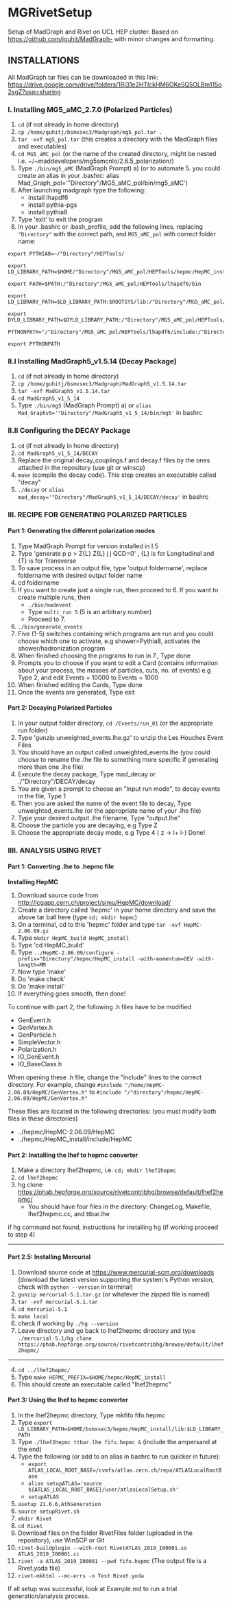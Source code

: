 # MGRivetSetup
Setup of MadGraph and Rivet on UCL HEP cluster. Based on https://github.com/jguhit/MadGraph- with minor changes and formatting.

## INSTALLATIONS

All MadGraph tar files can be downloaded in this link: https://drive.google.com/drive/folders/1Rj31e2HTlckHM6OKe5Q5OLBm115o2sgZ?usp=sharing

### I. Installing MG5_aMC_2.7.0 (Polarized Particles)

1) `cd` (if not already in home directory)
2) `cp /home/guhitj/bsmxsec3/Madgraph/mg5_pol.tar .`
3) `tar -xvf mg5_pol.tar` (this creates a directory with the MadGraph files and executables)
4) `cd MG5_aMC_pol` (or the name of the created directory, might be nested i.e. ~/~maddevelopers/mg5amcnlo/2.6.5_polarization/)
5) Type `./bin/mg5_aMC` (MadGraph Prompt)
   a) (or to automate 5. you could create an alias in your .bashrc: alias Mad_Graph_pol='"Directory"/MG5_aMC_pol/bin/mg5_aMC')
6) After launching madgraph type the following:
   - install lhapdf6
   - install pythia-pgs
   - install pythia8
7) Type 'exit' to exit the program
8) In your .bashrc or .bash_profile, add the following lines, replacing `"Directory"` with the correct path, and `MG5_aMC_pol` with correct folder name:

```
export PYTHIA8=~/"Directory"/HEPTools/
   
export LD_LIBRARY_PATH=$HOME/"Directory"/MG5_aMC_pol/HEPTools/hepmc/HepMC_install/lib:$LD_LIBRARY_PATH 
   
export PATH=$PATH:/"Directory"/MG5_aMC_pol/HEPTools/lhapdf6/bin
   
export LD_LIBRARY_PATH=$LD_LIBRARY_PATH:$ROOTSYS/lib:/"Directory"/MG5_aMC_pol/HEPTools/lhapdf6/lib:/"Directory"/MG5_aMC_pol/HEPTools/lhapdf6/include
   
export DYLD_LIBRARY_PATH=$DYLD_LIBRARY_PATH:/"Directory"/MG5_aMC_pol/HEPTools/lhapdf6/include:/"Directory"/MG5_aMC_pol/HEPTools/lhapdf6/lib:/"Directory"/MG5_aMC_pol/HEPTools/lhapdf6
   
PYTHONPATH="/"Directory"/MG5_aMC_pol/HEPTools/lhapdf6/include:/"Directory"/MG5_aMC_pol/HEPTools/lhapdf6/lib:/"Directory"/MG5_aMC_pol/HEPTools/lhapdf6:/"Directory"/MG5_aMC_pol/HEPTools/lhapdf6/bin:$PYTHONPATH"

export PYTHONPATH
```

### II.I Installing MadGraph5_v1.5.14 (Decay Package)

1) `cd` (if not already in home directory)
2) `cp /home/guhitj/bsmxsec3/Madgraph/MadGraph5_v1.5.14.tar`
3) `tar -xvf MadGraph5_v1.5.14.tar`
4) `cd MadGraph5_v1_5_14`
5) Type `./bin/mg5` (MadGraph Prompt)
   a) or `alias Mad_Graphv5='"Directory"/MadGraph5_v1_5_14/bin/mg5'` in bashrc

### II.II Configuring the DECAY Package

1) `cd` (if not already in home directory)
2) `cd MadGraph5_v1_5_14/DECAY`
3) Replace the original decay_couplings.f and decay.f files by the ones attached in the repository (use git or winscp)
4) `make` (compile the decay code). This step creates an executable called "decay"
5) `./decay` or `alias mad_decay='"Directory"/MadGraph5_v1_5_14/DECAY/decay'` in bashrc

### III. RECIPE FOR GENERATING POLARIZED PARTICLES

#### Part 1: Generating the different polarization modes

1) Type MadGraph Prompt for version installed in I.5
2) Type 'generate p p > Z{L} Z{L} j j QCD=0' , {L} is for Longitudinal and {T} is for Transverse
3) To save process in an output file, type 'output foldername', replace foldername with desired output folder name
4) cd foldername
5) If you want to create just a single run, then proceed to 6. If you want to create multiple runs, then
   - `./bin/madevent`
   - Type `multi_run 5` (5 is an arbitrary number)
   - Proceed to 7.
6) `./bin/generate_events`
7) Five (1-5) switches containing which programs are run and you could choose which one to activate, e.g shower=Pythia8, activates the shower/hadronization program
8) When finished choosing the programs to run in 7., Type done
9) Prompts you to choose if you want to edit a Card (contains information about your process, the masses of particles, cuts, no. of events) e.g Type 2, and edit Events = 10000 to Events = 1000
10) When finished editing the Cards, Type done
11) Once the events are generated, Type exit

#### Part 2: Decaying Polarized Particles

1) In your output folder directory, `cd /Events/run_01` (or the appropriate run folder)
2) Type 'gunzip unweighted_events.lhe.gz' to unzip the Les Houches Event Files
3) You should have an output called unweighted_events.lhe (you could choose to rename the .lhe file to something more specific if generating more than one .lhe file)
4) Execute the decay package, Type mad_decay or ./"Directory"/DECAY/decay
5) You are given a prompt to choose an "Input run mode", to decay events in the file, Type 1
6) Then you are asked the name of the event file to decay, Type unweighted_events.lhe (or the appropriate name of your .lhe file)
7) Type your desired output .lhe filename, Type "output.lhe"
8) Choose the particle you are decaying, e.g Type Z
9) Choose the appropriate decay mode, e.g Type 4 ( z -> l+ l-)
Done!

### IIII. ANALYSIS USING RIVET

#### Part 1: Converting .lhe to .hepmc file

**Installing HepMC**

1) Download source code from http://lcgapp.cern.ch/project/simu/HepMC/download/
2) Create a directory called 'hepmc' in your home directory and save the above tar ball here (type `cd; mkdir hepmc`)
3) On a terminal, cd to this 'hepmc' folder and type `tar -xvf HepMC-2.06.09.gz`
4) Type `mkdir HepMC_build HepMC_install`
5) Type 'cd HepMC_build' 
6) Type `../HepMC-2.06.09/configure -prefix="Directory"/hepmc/HepMC_install -with-momentum=GEV -with-length=MM`
7) Now type 'make'
8) Do 'make check'
9) Do 'make install'
10) If everything goes smooth, then done!

To continue with part 2, the following .h files have to be modified

- GenEvent.h
- GenVertex.h
- GenParticle.h
- SimpleVector.h
- Polarization.h
- IO_GenEvent.h
- IO_BaseClass.h

When opening these .h file, change the "include" lines to the correct directory. For example, change `#include "/home/HepMC-2.06.09/HepMC/GenVertex.h"` to `#include "/"directory"/hepmc/HepMC-2.06.09/HepMC/GenVertex.h"`

These files are located in the following directories: (you must modify both files in these directories)

- ../hepmc/HepMC-2.06.09/HepMC
- ../hepmc/HepMC_install/include/HepMC

#### Part 2: Installing the lhef to hepmc converter

1) Make a directory lhef2hepmc, i.e. `cd; mkdir lhef2hepmc`
2) `cd lhef2hepmc`
3) hg clone https://phab.hepforge.org/source/rivetcontribhg/browse/default/lhef2hepmc/
   - You should have four files in the directory: ChangeLog, Makefile, lhef2hepmc.cc, and ttbar.lhe

if hg command not found, instructions for installing hg (if working proceed to step 4)

----

#### Part 2.5: Installing Mercurial

1) Download source code at https://www.mercurial-scm.org/downloads (download the latest version supporting the system's Python version, check with `python --version` in terminal)
2) `gunzip mercurial-5.1.tar.gz` (or whatever the zipped file is named)
3) `tar -xvf mercurial-5.1.tar`
4) `cd mercurial-5.1`
5) `make local`
6) check if working by `./hg --version`
7) Leave directory and go back to lhef2hepmc directory and type `./mercurial-5.1/hg clone https://phab.hepforge.org/source/rivetcontribhg/browse/default/lhef2hepmc/`

---- 

4) `cd ../lhef2hepmc/`
5) Type `make HEPMC_PREFIX=$HOME/hepmc/HepMC_install`
6) This should create an executable called "lhef2hepmc"

#### Part 3: Using the lhef to hepmc converter

1) In the lhef2hepmc directory, Type mkfifo fifo.hepmc
2) Type `export LD_LIBRARY_PATH=$HOME/bsmxsec3/hepmc/HepMC_install/lib:$LD_LIBRARY_PATH`
3) Type `./lhef2hepmc ttbar.lhe fifo.hepmc &` (include the ampersand at the end)
4) Type the following (or add to an alias in bashrc to run quicker in future):
   - `export ATLAS_LOCAL_ROOT_BASE=/cvmfs/atlas.cern.ch/repo/ATLASLocalRootBase`
   - `alias setupATLAS='source ${ATLAS_LOCAL_ROOT_BASE}/user/atlasLocalSetup.sh'`
   - `setupATLAS`
5) `asetup 21.6.6,AthGeneration`
6) `source setupRivet.sh`
7) `mkdir Rivet`
8) `cd Rivet`
9) Download files on the folder RivetFiles folder (uploaded in the repository), use WinSCP or Git
10) `rivet-buildplugin --with-root RivetATLAS_2019_I00001.so ATLAS_2019_I00001.cc`
11) `rivet -a ATLAS_2019_I00001 --pwd fifo.hepmc` (The output file is a Rivet.yoda file)
12) `rivet-mkhtml --mc-errs -o Test Rivet.yoda`

If all setup was successful, look at Example.md to run a trial generation/analysis process.


